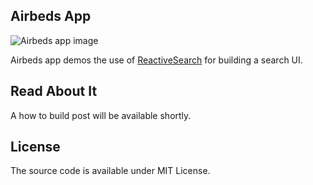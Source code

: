 ## Airbeds App

![Airbeds app image](https://i.imgur.com/06wpxko.png)

Airbeds app demos the use of [ReactiveSearch](https://github.com/appbaseio/reactivesearch) for building a search UI.

## Read About It

A how to build post will be available shortly.

## License

The source code is available under MIT License.


